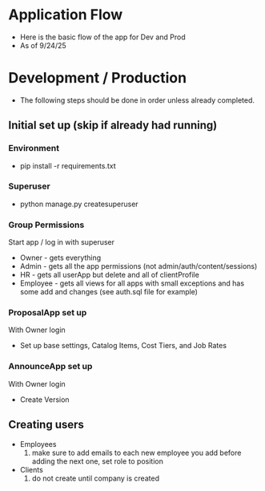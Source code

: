 # Application Flow
- Here is the basic flow of the app for Dev and Prod
- As of 9/24/25

# Development / Production
- The following steps should be done in order unless already completed.  

## Initial set up (skip if already had running)

### Environment
- pip install -r requirements.txt

### Superuser
- python manage.py createsuperuser

### Group Permissions
Start app / log in with superuser
- Owner - gets everything
- Admin - gets all the app permissions (not admin/auth/content/sessions)
- HR - gets all userApp but delete and all of clientProfile
- Employee - gets all views for all apps with small exceptions and has some add and changes (see auth.sql file for example)

### ProposalApp set up
With Owner login
- Set up base settings, Catalog Items, Cost Tiers, and Job Rates

### AnnounceApp set up
With Owner login
- Create Version


## Creating users
- Employees
    1. make sure to add emails to each new employee you add before adding the next one, set role to position
- Clients
    1. do not create until company is created